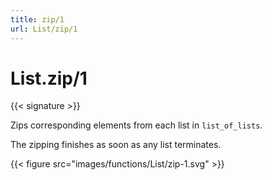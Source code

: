 ```yaml
---
title: zip/1
url: List/zip/1
---
```


# List.zip/1

{{< signature >}}

Zips corresponding elements from each list in `list_of_lists`.

The zipping finishes as soon as any list terminates.

{{< figure src="images/functions/List/zip-1.svg" >}}
